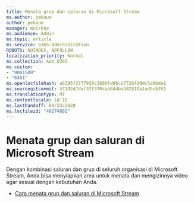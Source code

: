 ```yaml
---
title: Menata grup dan saluran di Microsoft Stream
ms.author: pebaum
author: pebaum
manager: mnirkhe
ms.audience: Admin
ms.topic: article
ms.service: o365-administration
ROBOTS: NOINDEX, NOFOLLOW
localization_priority: Normal
ms.collection: Adm_O365
ms.custom:
- "9001509"
- "6451"
ms.openlocfilehash: a6395f3777938c3b8bfd96cd7726430dc5a0bde1
ms.sourcegitcommit: 57102d7daf32f370cab84dba342819a1ad5cb261
ms.translationtype: MT
ms.contentlocale: id-ID
ms.lasthandoff: 09/23/2020
ms.locfileid: "48274882"
---
```

# <a name="organize-groups-and-channels-in-microsoft-stream"></a>Menata grup dan saluran di Microsoft Stream

Dengan kombinasi saluran dan grup di seluruh organisasi di Microsoft Stream, Anda bisa menyiapkan area untuk menata dan mengizinnya video agar sesuai dengan kebutuhan Anda.  

- [Cara menata grup dan saluran di Microsoft Stream](https://docs.microsoft.com/stream/groups-channels-organization)
